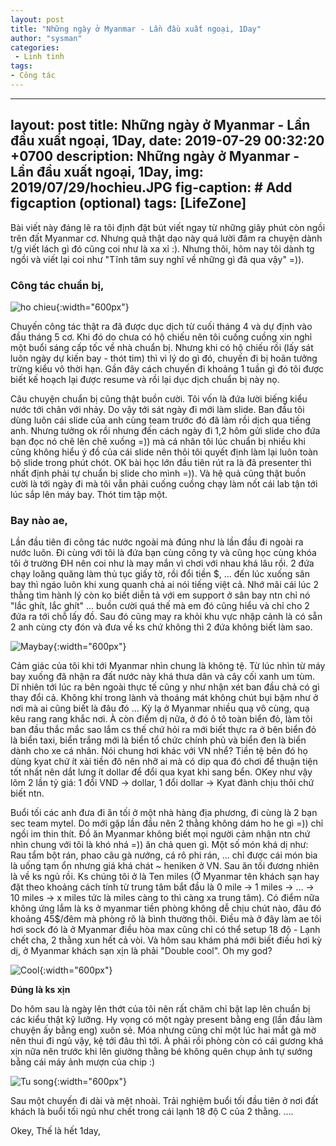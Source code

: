 ```yaml
---
layout: post
title: "Những ngày ở Myanmar - Lần đầu xuất ngoại, 1Day"
author: "sysman"
categories: 
 - Linh tinh
tags:
- Công tác
---
```


---
layout: post
title: Những ngày ở Myanmar - Lần đầu xuất ngoại, 1Day,
date: 2019-07-29 00:32:20 +0700
description: Những ngày ở Myanmar - Lần đầu xuất ngoại, 1Day,
img: 2019/07/29/hochieu.JPG
fig-caption: # Add figcaption (optional)
tags: [LifeZone]
---

Bài viết này đáng lẽ ra tôi định đặt bút viết ngay từ những giây phút còn ngồi trên đất Myanmar cơ. Nhưng quả thật dạo này quá lười đâm ra chuyện dành t/g viết lách gì đó cũng coi như là xa xỉ :). Nhưng thôi, hôm nay tôi dành tg ngồi và viết lại coi như "Tĩnh tâm suy nghĩ về những gì đã qua vậy" =)).

### Công tác chuẩn bị,

![ho chieu]( {{site.url}}/assets/img/2019/07/29/hochieu.JPG){:width="600px"}

Chuyến công tác thật ra đã được dục dịch từ cuối tháng 4 và dự định vào đầu tháng 5 cơ. Khi đó do chưa có hộ chiếu nên tôi cuống cuồng xin nghỉ một buổi sáng cấp tốc về nhà chuẩn bị. Nhưng khi có hộ chiếu rồi (lấy sát luôn ngày dự kiến bay - thót tim) thì vì lý do gì đó, chuyến đi bị hoãn tưởng trừng kiểu vô thời hạn. Gần đây cách chuyến đi khoảng 1 tuần gì đó tôi được biết kế hoạch lại được resume và rồi lại dục dịch chuẩn bị này nọ. 


Câu chuyện chuẩn bị cũng thật buồn cười. Tôi vốn là đứa lười biếng kiểu nước tới chân với nhảy. Do vậy tới sát ngày đi mới làm slide. Ban đầu tôi dùng luôn cái slide của anh cùng team trước đó đã làm rồi dịch qua tiếng anh. Nhưng tưởng ok rồi nhưng đến cách ngày đi 1,2 hôm gửi slide cho đứa bạn đọc nó chê lên chê xuống =)) mà cá nhân tôi lúc chuẩn bị nhiều khi cũng không hiểu ý đồ của cái slide nên thôi tôi quyết định làm lại luôn toàn bộ slide trong phút chót. OK bài học lớn đầu tiên rút ra là đã presenter thì nhất định phải tự chuẩn bị slide cho mình =)). Và hệ quả cũng thật buồn cười là tới ngày đi mà tôi vẫn phải cuống cuồng chạy làm nốt cái lab tận tới lúc sắp lên máy bay. Thót tim tập một.

### Bay nào ae,

Lần đầu tiên đi công tác nước ngoài mà đúng như là lần đầu đi ngoài ra nước luôn.  Đi cùng với tôi là đứa bạn cùng công ty và cũng học cùng khóa tôi ở trường ĐH nên  coi như là may mắn vì chơi với nhau khá lâu rồi. 2 đứa chạy loăng quăng làm thủ tục giấy tờ, rồi đổi tiền $, ... đến lúc xuống sân bay thì ngáo luôn khi xung quanh chả ai nói tiếng việt cả. Nhớ mãi cái lúc 2 thằng tìm hành lý còn ko biết diễn tả với em support ở sân bay ntn chỉ nó "lắc ghít, lắc ghít" ... buồn cười quá thế mà em đó cũng hiểu và chỉ cho 2 đứa ra tới chỗ lấy đồ. Sau đó cũng may ra khỏi khu vực nhập cảnh là có sẵn 2 anh cùng cty đón và đưa về ks chứ không thì 2 đứa không biết làm sao. 

![Maybay]( {{site.url}}/assets/img/2019/07/29/bay.JPG){:width="600px"}

Cảm giác của tôi khi tới Myanmar nhìn chung là không tệ. Từ lúc nhìn từ máy bay xuống đã nhận ra đất nước này khá thưa dân và cây cối xanh um tùm. Dĩ nhiên tới lúc ra bên ngoài thực tế cũng y như nhận xét ban đầu chả có gì thay đổi cả. Không khí trong lành và thoáng mát không chút bụi bặm như ở nơi mà ai cũng biết là đâu đó ... Kỳ lạ ở Myanmar nhiều quạ vô cùng, quạ kêu rang rang khắc nơi. À còn điểm dị nữa, ở đó ô tô toàn biển đỏ, làm tôi ban đầu thắc mắc sao lắm cs thế chứ hỏi ra mới biết thực ra ở bên biển đỏ là biển taxi, biển trắng mới là biển tổ chức chính phủ và biển đen là biển dành cho xe cá nhân. Nói chung hơi khác với VN nhể? Tiền tệ bên đó họ dùng kyat chứ ít xài tiền đô nên nhỡ ai mà có dip qua đó chơi để thuận tiện tốt nhất nên dắt lưng ít dollar để đổi qua kyat khi sang bển. OKey như vậy lõm 2 lần tỷ giá: 1 đổi VND -> dollar, 1 đổi dollar -> Kyat đành chịu thôi chứ biết ntn.

Buổi tối các anh đưa đi ăn tối ở một nhà hàng địa phương, đi cùng là 2 bạn sec team mytel. Do mới gặp lần đầu nên 2 thằng không dám ho he gì =)) chỉ ngồi im thin thít. Đồ ăn Myanmar không biết mọi người cảm nhận ntn chứ nhìn chung với tôi là khó nhá =)) ăn chả quen gì. Một số món khá dị như: Rau tẩm bột rán, phao câu gà nướng, cá rô phi rán, ... chỉ được cái món bia là uống tạm ổn nhưng giá khá chát ~ heniken ở VN. Sau ăn tối đương nhiên là về ks ngủ rồi. Ks chúng tôi ở là Ten miles (Ở Myanmar tên khách sạn hay đặt theo khoảng cách tính từ trung tâm bắt đầu là 0 mile -> 1 miles -> ... -> 10 miles -> x miles tức là miles càng to thì càng xa trung tâm). Có điểm nữa không ứng lắm là ks ở myanmar tiền phòng không dễ chịu chút nào, đâu đó khoảng 45$/đêm mà phòng rõ là bình thường thôi. Điều mà ở đây làm ae tôi hơi sock đó là ở Myanmar điều hòa max cũng chỉ có thể setup 18 độ - Lạnh chết cha, 2 thằng xun hết cả vòi. Và hôm sau khám phá mới biết điều hơi kỳ dị, ở Myanmar khách sạn xịn là phải "Double cool". Oh my god?

![Cool]( {{site.url}}/assets/img/2019/07/29/doublecool.JPG){:width="600px"}

**Đúng là ks xịn**

Do hôm sau là ngày lên thớt của tôi nên rất chăm chỉ bật lap lên chuẩn bị các kiểu thật kỹ lưỡng. Hy vọng có một ngày present bằng eng (lần đầu làm chuyện ấy bằng eng) xuôn sẻ. Móa nhưng cũng chỉ một lúc hai mắt gà mờ nên thui đi ngủ vậy, kệ tới đâu thì tới. À phải rồi phòng còn có cái gương khá xịn nữa nên trước khi lên giường thằng bé không quên chụp ảnh tự sướng bằng cái máy ảnh mượn của chip :)

![Tu song]( {{site.url}}/assets/img/2019/07/29/tusuong.JPG){:width="600px"}

Sau một chuyến đi dài và mệt nhoài. Trải nghiệm buổi tối đầu tiên ở nơi đất khách là buổi tối ngủ như chết trong cái lạnh 18 độ C của 2 thằng.
....

Okey, Thế là hết 1day,







